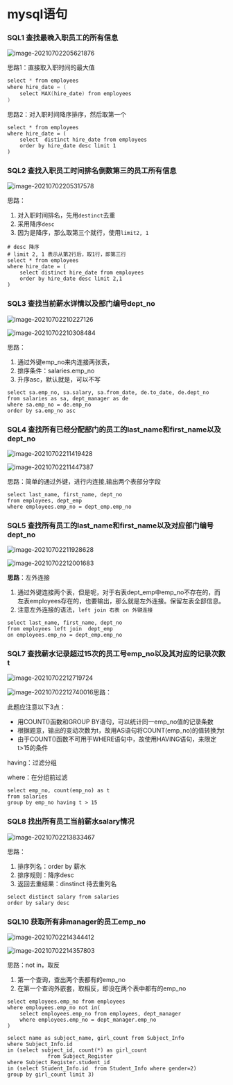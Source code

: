 # mysql语句

### **SQL1** **查找最晚入职员工的所有信息**

![image-20210702205621876](牛客网-mysql语句.assets/image-20210702205621876.png)

思路1：直接取入职时间的最大值

```c++
select * from employees
where hire_date = (
    select MAX(hire_date) from employees
)
```

思路2：对入职时间降序排序，然后取第一个

```mysql
select * from employees
where hire_date = (
    select  distinct hire_date from employees
    order by hire_date desc limit 1
)
```

### **SQL2** **查找入职员工时间排名倒数第三的员工所有信息**

![image-20210702205317578](牛客网-mysql语句.assets/image-20210702205317578.png)

思路：

1. 对入职时间排名，先用`destinct`去重
2. 采用降序`desc`
3. 因为是降序，那么取第三个就行，使用`limit2, 1`

```mysql
# desc 降序
# limit 2, 1 表示从第2行后，取1行，即第三行
select * from employees
where hire_date = (
    select distinct hire_date from employees
    order by hire_date desc limit 2,1
)
```



### **SQL3** **查找当前薪水详情以及部门编号dept_no**

![image-20210702210227126](牛客网-mysql语句.assets/image-20210702210227126.png)

![image-20210702210308484](牛客网-mysql语句.assets/image-20210702210308484.png)

思路：

1. 通过外键emp_no来内连接两张表，
2. 排序条件：salaries.emp_no
3. 升序asc，默认就是，可以不写

```mysql
select sa.emp_no, sa.salary, sa.from_date, de.to_date, de.dept_no
from salaries as sa, dept_manager as de
where sa.emp_no = de.emp_no
order by sa.emp_no asc
```



### **SQL4** **查找所有已经分配部门的员工的last_name和first_name以及dept_no**

![image-20210702211419428](牛客网-mysql语句.assets/image-20210702211419428.png)

![image-20210702211447387](牛客网-mysql语句.assets/image-20210702211447387.png)

思路：简单的通过外键，进行内连接,输出两个表部分字段

```mysql
select last_name, first_name, dept_no
from employees, dept_emp
where employees.emp_no = dept_emp.emp_no
```



### **SQL5** **查找所有员工的last_name和first_name以及对应部门编号dept_no**

![image-20210702211928628](牛客网-mysql语句.assets/image-20210702211928628.png)

![image-20210702212001683](牛客网-mysql语句.assets/image-20210702212001683.png)

**思路**：左外连接

1. 通过外键连接两个表，但是呢，对于右表dept_emp中emp_no不存在的，而左表employees存在的，也要输出，那么就是左外连接。保留左表全部信息。
2. 注意左外连接的语法，`left join 右表 on 外键连接`

```mysql
select last_name, first_name, dept_no
from employees left join  dept_emp
on employees.emp_no = dept_emp.emp_no
```



### **SQL7** **查找薪水记录超过15次的员工号emp_no以及其对应的记录次数t**

![image-20210702212719724](牛客网-mysql语句.assets/image-20210702212719724.png)

![image-20210702212740016](牛客网-mysql语句.assets/image-20210702212740016.png)思路：

此题应注意以下3点：

- 用COUNT()函数和GROUP BY语句，可以统计同一emp_no值的记录条数
- 根据题意，输出的变动次数为t，故用AS语句将COUNT(emp_no)的值转换为t
- 由于COUNT()函数不可用于WHERE语句中，故使用HAVING语句，来限定t>15的条件

having：过滤分组

where：在分组前过滤

```mysql
select emp_no, count(emp_no) as t
from salaries
group by emp_no having t > 15
```



### **SQL8** **找出所有员工当前薪水salary情况**

![image-20210702213833467](牛客网-mysql语句.assets/image-20210702213833467.png)

思路：

1. 排序列名：order by 薪水 
2. 排序规则：降序desc
3. 返回去重结果：dinstinct 待去重列名

```mysql
select distinct salary from salaries
order by salary desc
```



### **SQL10** **获取所有非manager的员工emp_no**

![image-20210702214344412](牛客网-mysql语句.assets/image-20210702214344412.png)

![image-20210702214357803](牛客网-mysql语句.assets/image-20210702214357803.png)

思路：not in，取反

1. 第一个查询，查出两个表都有的emp_no
2. 在第一个查询外嵌套，取相反，即没在两个表中都有的emp_no

```mysql
select employees.emp_no from employees
where employees.emp_no not in(
    select employees.emp_no from employees, dept_manager
    where employees.emp_no = dept_manager.emp_no
)
```



```mysql
select name as subject_name, girl_count from Subject_Info 
where Subject_Info.id 
in (select subject_id, count(*) as girl_count 
             from Subject_Register
where Subject_Register.student_id
in (select Student_Info.id  from Student_Info where gender=2) 
group by girl_count limit 3)
```




